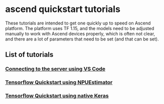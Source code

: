 # ascend quickstart tutorials
These tutorials are intended to get one quickly up to speed on Ascend platform.
The platform uses TF 1.15, and the models need to be adjusted manually to work with Ascend
devices properly, which is often not clear, and there are a lot of parameters that need to
be set (and that can be set).

## List of tutorials
### [Connecting to the server using VS Code]()
### [Tensorflow Quickstart using NPUEstimator](tf_qs_npu_estimator.md)
### [Tensorflow Quickstart using native Keras]()

